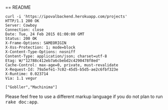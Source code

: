 == README

```
curl -i 'https://ipovalbackend.herokuapp.com/projects'
HTTP/1.1 200 OK
Server: Cowboy
Connection: close
Date: Tue, 24 Feb 2015 01:00:00 GMT
Status: 200 OK
X-Frame-Options: SAMEORIGIN
X-Xss-Protection: 1; mode=block
X-Content-Type-Options: nosniff
Content-Type: application/json; charset=utf-8
Etag: W/"12788c412eb7a6cbebd2c4290478f8ed"
Cache-Control: max-age=0, private, must-revalidate
X-Request-Id: 79a5efe1-7c02-45d5-b5d5-ae2c6fbf323e
X-Runtime: 0.023714
Via: 1.1 vegur

["Gobller","Machinima"]
```

Please feel free to use a different markup language if you do not plan to run
<tt>rake doc:app</tt>.

